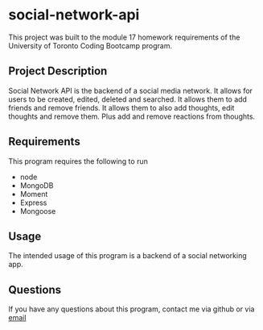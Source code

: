 # social-network-api

This project was built to the module 17 homework requirements of the University of Toronto Coding Bootcamp program.

## Project Description

Social Network API is the backend of a social media network. It allows for users to be created, edited, deleted and searched. It allows them to add friends and remove friends. It allows them to also add thoughts, edit thoughts and remove them. Plus add and remove reactions from thoughts.

## Requirements

This program requires the following to run
  - node
  - MongoDB
  - Moment
  - Express
  - Mongoose

## Usage

The intended usage of this program is a backend of a social networking app.

## Questions

If you have any questions about this program, contact me via github or via [email](mailto:hayleyvuylsteke@gmail.com)
